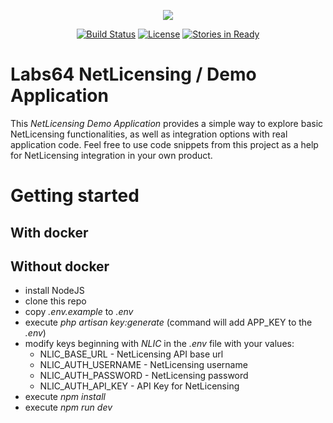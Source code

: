 <p align="center"><img src="http://netlicensing.io/img/labs64-logo.png"></p>

<p align="center">
<a href="https://travis-ci.org/Labs64/NetLicensing-Demo"><img src="https://travis-ci.org/Labs64/NetLicensing-Demo.svg" alt="Build Status"></a>
<a href="https://opensource.org/licenses/MIT"><img src="https://img.shields.io/badge/License-MIT-yellow.svg" alt="License"></a>
<a href="https://waffle.io/Labs64/NetLicensing-Demo"><img src="https://badge.waffle.io/Labs64/NetLicensing-Demo.svg?label=ready&title=Ready" alt="Stories in Ready"></a>
</p>

# Labs64 NetLicensing / Demo Application

This _NetLicensing Demo Application_ provides a simple way to explore basic NetLicensing functionalities, as well as integration options with real application code. Feel free to use code snippets from this project as a help for NetLicensing integration in your own product.

# Getting started

## With docker

<tbd>

## Without docker

* install NodeJS
* clone this repo
* copy _.env.example_ to _.env_
* execute _php artisan key:generate_ (command will add APP_KEY to the _.env_)
* modify keys beginning with _NLIC_ in the _.env_ file with your values:
    * NLIC_BASE_URL - NetLicensing API base url
    * NLIC_AUTH_USERNAME - NetLicensing username
    * NLIC_AUTH_PASSWORD - NetLicensing password
    * NLIC_AUTH_API_KEY - API Key for NetLicensing
* execute _npm install_
* execute _npm run dev_
